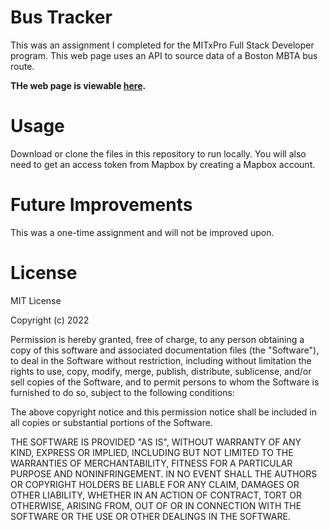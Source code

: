 # Bus Tracker

This was an assignment I completed for the MITxPro Full Stack Developer program. This web page uses an API to source data of a Boston MBTA bus route.

<strong>THe web page is viewable <a href="https://willrobinson152.github.io/Bus-Tracker/"/>here</a>.</strong>

# Usage
Download or clone the files in this repository to run locally. You will also need to get an access token from Mapbox by creating a Mapbox account.

# Future Improvements

This was a one-time assignment and will not be improved upon.  

# License

MIT License

Copyright (c) 2022

Permission is hereby granted, free of charge, to any person obtaining a copy
of this software and associated documentation files (the "Software"), to deal
in the Software without restriction, including without limitation the rights
to use, copy, modify, merge, publish, distribute, sublicense, and/or sell
copies of the Software, and to permit persons to whom the Software is
furnished to do so, subject to the following conditions:

The above copyright notice and this permission notice shall be included in all
copies or substantial portions of the Software.

THE SOFTWARE IS PROVIDED "AS IS", WITHOUT WARRANTY OF ANY KIND, EXPRESS OR
IMPLIED, INCLUDING BUT NOT LIMITED TO THE WARRANTIES OF MERCHANTABILITY,
FITNESS FOR A PARTICULAR PURPOSE AND NONINFRINGEMENT. IN NO EVENT SHALL THE
AUTHORS OR COPYRIGHT HOLDERS BE LIABLE FOR ANY CLAIM, DAMAGES OR OTHER
LIABILITY, WHETHER IN AN ACTION OF CONTRACT, TORT OR OTHERWISE, ARISING FROM,
OUT OF OR IN CONNECTION WITH THE SOFTWARE OR THE USE OR OTHER DEALINGS IN THE
SOFTWARE.
